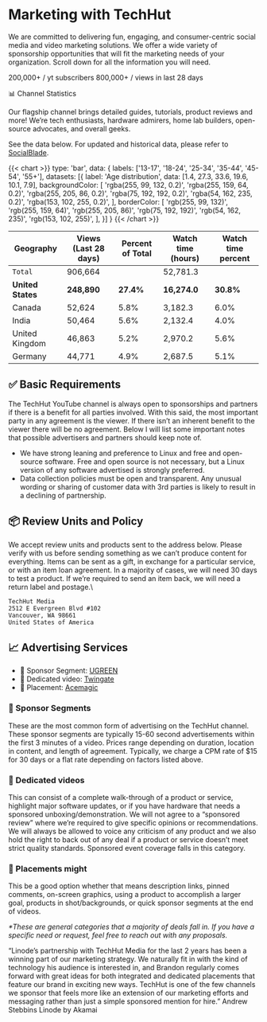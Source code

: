 # Marketing with TechHut

We are committed to delivering fun, engaging, and consumer-centric social media and video marketing solutions. We offer a wide variety of sponsorship opportunities that will fit the marketing needs of your organization. Scroll down for all the information you will need.

200,000+ / yt subscribers
800,000+ / views in last 28 days

📊 Channel Statistics

Our flagship channel brings detailed guides, tutorials, product reviews and more! We’re tech enthusiasts, hardware admirers, home lab builders, open-source advocates, and overall geeks.

See the data below. For updated and historical data, please refer to [SocialBlade](https://socialblade.com/youtube/user/techhutus).

{{< chart >}}
type: 'bar',
data: {
  labels: ['13-17', '18-24', '25-34', '35-44', '45-54', '55+'],
  datasets: [{
    label: 'Age distribution',
    data: [1.4, 27.3, 33.6, 19.6, 10.1, 7.9],
    backgroundColor: [
          'rgba(255, 99, 132, 0.2)',
          'rgba(255, 159, 64, 0.2)',
          'rgba(255, 205, 86, 0.2)',
          'rgba(75, 192, 192, 0.2)',
          'rgba(54, 162, 235, 0.2)',
          'rgba(153, 102, 255, 0.2)',
    ],
    borderColor: [
          'rgb(255, 99, 132)',
          'rgb(255, 159, 64)',
          'rgb(255, 205, 86)',
          'rgb(75, 192, 192)',
          'rgb(54, 162, 235)',
          'rgb(153, 102, 255)',
    ],
  }]
}
{{< /chart >}}

| Geography      | Views (Last 28 days) | Percent of Total |  Watch time (hours) | Watch time percent |
| -------------- | -------------------- | ---------------- | ------------------- | ------------------ |
| `Total`        | 906,664              |                  | 52,781.3            |                    |
| __United States__  | __248,890__      | __27.4%__        | __16,274.0__        | __30.8%__          |
| Canada         | 52,624               | 5.8%             | 3,182.3             | 6.0%               |
| India          | 50,464               | 5.6%             | 2,132.4             | 4.0%               |
| United Kingdom | 46,863               | 5.2%             | 2,970.2             | 5.6%               |
| Germany        | 44,771               | 4.9%             | 2,687.5             | 5.1%               |

## ✅ Basic Requirements

The TechHut YouTube channel is always open to sponsorships and partners if there is a benefit for all parties involved. With this said, the most important party in any agreement is the viewer. If there isn’t an inherent benefit to the viewer there will be no agreement. Below I will list some important notes that possible advertisers and partners should keep note of.
* We have strong leaning and preference to Linux and free and open-source software. Free and open source is not necessary, but a Linux version of any software advertised is strongly preferred.
* Data collection policies must be open and transparent. Any unusual wording or sharing of customer data with 3rd parties is likely to result in a declining of partnership.

## 📦 Review Units and Policy

We accept review units and products sent to the address below. Please verify with us before sending something as we can’t produce content for everything. Items can be sent as a gift, in exchange for a particular service, or with an item loan agreement. In a majority of cases, we will need 30 days to test a product. If we’re required to send an item back, we will need a return label and postage.\

```
TechHut Media
2512 E Evergreen Blvd #102
Vancouver, WA 98661
United States of America
```
## 📈 Advertising Services

* 📄 Sponsor Segment: [UGREEN](https://www.youtube.com/watch?v=OC67FoXVRPE)
* 🎥 Dedicated video: [Twingate](https://www.youtube.com/watch?v=yaw2A3DG664)
* 📎 Placement: [Acemagic](https://www.youtube.com/watch?v=IPg5f9xEjVE)



### 📄 Sponsor Segments
These are the most common form of advertising on the TechHut channel. These sponsor segments are typically 15-60 second advertisements within the first 3 minutes of a video. Prices range depending on duration, location in content, and length of agreement. Typically, we charge a CPM rate of $15 for 30 days or a flat rate depending on factors listed above.

### 🎥 Dedicated videos
This can consist of a complete walk-through of a product or service, highlight major software updates, or if you have hardware that needs a sponsored unboxing/demonstration. We will not agree to a “sponsored review” where we’re required to give specific opinions or recommendations. We will always be allowed to voice any criticism of any product and we also hold the right to back out of any deal if a product or service doesn’t meet strict quality standards. Sponsored event coverage falls in this category.

### 📎 Placements might
This be a good option whether that means description links, pinned comments, on-screen graphics, using a product to accomplish a larger goal, products in shot/backgrounds, or quick sponsor segments at the end of videos.

_*These are general categories that a majority of deals fall in. If you have a specific need or request, feel free to reach out with any proposals._



“Linode’s partnership with TechHut Media for the last 2 years has been a winning part of our marketing strategy. We naturally fit in with the kind of technology his audience is interested in, and Brandon regularly comes forward with great ideas for both integrated and dedicated placements that feature our brand in exciting new ways. TechHut is one of the few channels we sponsor that feels more like an extension of our marketing efforts and messaging rather than just a simple sponsored mention for hire.”
Andrew Stebbins
Linode by Akamai
